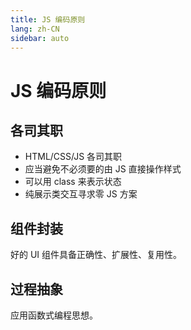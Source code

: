 ```yaml
---
title: JS 编码原则
lang: zh-CN
sidebar: auto
---
```


# JS 编码原则

## 各司其职

- HTML/CSS/JS 各司其职
- 应当避免不必须要的由 JS 直接操作样式
- 可以用 class 来表示状态
- 纯展示类交互寻求零 JS 方案

## 组件封装

好的 UI 组件具备正确性、扩展性、复用性。

## 过程抽象

应用函数式编程思想。
